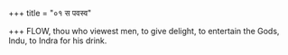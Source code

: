 +++
title = "०१ स पवस्व"

+++
FLOW, thou who viewest men, to give delight, to entertain the Gods,  
     Indu, to Indra for his drink.